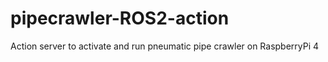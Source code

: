 # pipecrawler-ROS2-action
Action server to activate and run pneumatic pipe crawler on RaspberryPi 4

